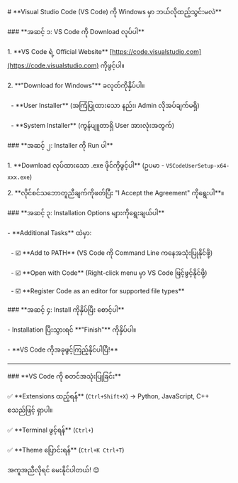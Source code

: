 \# \*\*Visual Studio Code (VS Code) ကို Windows မှာ ဘယ်လိုထည့်သွင်းမလဲ\*\*  



\### \*\*အဆင့် ၁: VS Code ကို Download လုပ်ပါ\*\*  

1\. \*\*VS Code ရဲ့ Official Website\*\* \[https://code.visualstudio.com](https://code.visualstudio.com) ကိုဖွင့်ပါ။  

2\. \*\*"Download for Windows"\*\* ခလုတ်ကိုနှိပ်ပါ။  

&nbsp;  - \*\*User Installer\*\* (အကြံပြုထားသော နည်း၊ Admin လိုအပ်ချက်မရှိ)  

&nbsp;  - \*\*System Installer\*\* (ကွန်ပျူတာရှိ User အားလုံးအတွက်)  



\### \*\*အဆင့် ၂: Installer ကို Run ပါ\*\*  

1\. \*\*Download လုပ်ထားသော .exe ဖိုင်ကိုဖွင့်ပါ\*\* (ဥပမာ - `VSCodeUserSetup-x64-xxx.exe`)  

2\. \*\*လိုင်စင်သဘောတူညီချက်ကိုဖတ်ပြီး "I Accept the Agreement" ကိုရွေးပါ\*\*။  



\### \*\*အဆင့် ၃: Installation Options များကိုရွေးချယ်ပါ\*\*  

\- \*\*Additional Tasks\*\* ထဲမှာ:  

&nbsp; - ☑️ \*\*Add to PATH\*\* (VS Code ကို Command Line ကနေအသုံးပြုနိုင်ဖို့)  

&nbsp; - ☑️ \*\*Open with Code\*\* (Right-click menu မှာ VS Code ဖြင့်ဖွင့်နိုင်ဖို့)  

&nbsp; - ☑️ \*\*Register Code as an editor for supported file types\*\*  



\### \*\*အဆင့် ၄: Install ကိုနှိပ်ပြီး စောင့်ပါ\*\*  

\- Installation ပြီးသွားရင် \*\*"Finish"\*\* ကိုနှိပ်ပါ။  

\- \*\*VS Code ကိုအခုဖွင့်ကြည့်နိုင်ပါပြီ!\*\*  



---



\### \*\*VS Code ကို စတင်အသုံးပြုခြင်း\*\*  

✅ \*\*Extensions ထည့်ရန်\*\* (`Ctrl+Shift+X`) → Python, JavaScript, C++ စသည်ဖြင့် ရှာပါ။  

✅ \*\*Terminal ဖွင့်ရန်\*\* (`Ctrl+`)  

✅ \*\*Theme ပြောင်းရန်\*\* (`Ctrl+K Ctrl+T`)  



အကူအညီလိုရင် မေးနိုင်ပါတယ်! 😊

